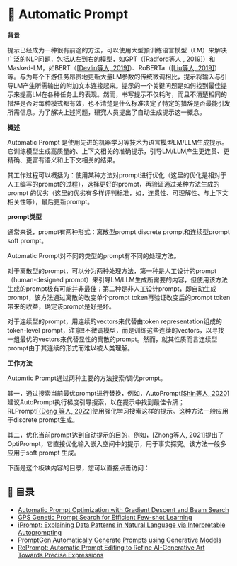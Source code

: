 # 🗻 Automatic Prompt

**背景**

提示已经成为一种很有前途的方法，可以使用大型预训练语言模型（LM）来解决广泛的NLP问题，包括从左到右的模型，如GPT（[\[Radford等人 , 2019\]](https://d4mucfpksywv.cloudfront.net/better-language-models/language-models.pdf)）和Masked-LM，如BERT（[\[Devlin等人, 2019\]](https://arxiv.org/pdf/1810.04805.pdf)）、RoBERTa（[\[Liu等人, 2019\]](https://arxiv.org/pdf/1907.11692.pdf)）等。与为每个下游任务昂贵地更新大量LM参数的传统微调相比，提示将输入与引导LM产生所需输出的附加文本连接起来。提示的一个关键问题是如何找到最佳提示来提高LM在各种任务上的表现。然而，书写提示不仅耗时，而且不清楚相同的措辞是否对每种模式都有效，也不清楚是什么标准决定了特定的措辞是否最能引发所需信息。为了解决上述问题，研究人员提出了自动生成提示这一概念。

**概述**

Automatic Prompt 是使用先进的机器学习等技术为语言模型LM/LLM生成提示。它训练模型生成高质量的、上下文相关的准确提示，引导LM/LLM产生更连贯、更精确、更富有语义和上下文相关的结果。

其工作过程可以概括为：使用某种方法对prompt进行优化（这里的优化是相对于人工编写的prompt的过程），选择更好的prompt，再验证通过某种方法生成的prompt 的优劣（这里的优劣有多样评判标准，如，连贯性、可理解性、与上下文相关性等），最后更新prompt。



**prompt类型**

通常来说，prompt有两种形式：离散型prompt discrete prompt和连续型prompt soft prompt。

Automatic Prompt对不同的类型的prompt有不同的处理方法。

对于离散型的prompt，可以分为两种处理方法，第一种是人工设计的prompt（human-designed prompt）来引导LM/LLM生成所需要的内容，但使用该方法生成的prompt极有可能并非最佳；第二种是非人工设计prompt，即自动生成prompt，该方法通过离散的改变单个prompt token再验证改变后的prompt 
token带来的收益，确定该prompt是好是坏。

对于连续型的prompt，用连续的vectors来代替由token representation组成的token-level prompt，注意!!不微调模型，而是训练这些连续的vectors，以寻找一组最优的vectors来代替显性的离散的prompt。然而，就其性质而言连续型prompt由于其连续的形式而难以被人类理解。




**工作方法**

Automtic Prompt通过两种主要的方法搜索/调优prompt。



其一，通过搜索当前最优prompt进行替换，例如，AutoPrompt[\[Shin等人, 2020\]](https://arxiv.org/pdf/2010.15980.pdf)建议AutoPrompt执行梯度引导搜索，以在提示中找到最佳令牌；RLPrompt[\[（Deng 等人, 2022\]](https://doi.org/10.48550/arXiv.2210.01848)使用强化学习搜索这样的提示。这种方法一般应用于discrete prompt生成。




其二，优化当前prompt达到自动提示的目的，例如，[\[Zhong等人, 2021\]](https://www.aclweb.org/anthology/2021.naacl-main.398.pdf)提出了OptiPrompt，它直接优化输入嵌入空间中的提示，用于事实探究。该方法一般多应用于soft prompt 生成。

下面是这个板块内容的目录，您可以直接点击访问：

## 🌉 目录
- [Automatic Prompt Optimization with Gradient Descent and Beam Search](./optim/autooptim.md#automatic-prompt-optimization-with-gradient-descent-and-beam-search)
- [GPS Genetic Prompt Search for Efficient Few-shot Learning](./GPSPrompt/GPSPrompt.md#gps-genetic-prompt-search-for-efficient-few-shot-learning)
- [iPrompt: Explaining Data Patterns in Natural Language via Interpretable Autoprompting](./IPrompt/AutoiPrompt.md#iprompt-explaining-data-patterns-in-natural-language-via-interpretable-autoprompting)
- [PromptGen Automatically Generate Prompts using Generative Models](./PromptGen/PromptGen.md#promptgen-automatically-generate-prompts-using-generative-models)
- [RePrompt: Automatic Prompt Editing to Refine AI-Generative Art Towards Precise Expressions](./RePrompt/Reprompt.md#reprompt-automatic-prompt-editing-to-refine-ai-generative-art-towards-precise-expressions)








